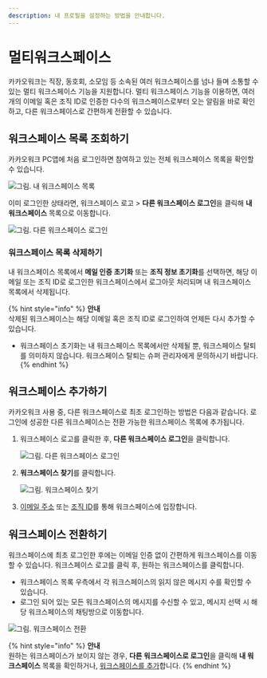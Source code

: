 ```yaml
---
description: 내 프로필을 설정하는 방법을 안내합니다.
---
```


# 멀티워크스페이스

카카오워크는 직장, 동호회, 소모임 등 소속된 여러 워크스페이스를 넘나 들며 소통할 수 있는 멀티 워크스페이스 기능을 지원합니다. 멀티 워크스페이스 기능을 이용하면, 여러 개의 이메일 혹은 조직 ID로 인증한 다수의 워크스페이스로부터 오는 알림을 바로 확인하고, 다른 워크스페이스로 간편하게 전환할 수 있습니다.

## 워크스페이스 목록 조회하기

카카오워크 PC앱에 처음 로그인하면 참여하고 있는 전체 워크스페이스 목록을 확인할 수 있습니다.

![그림. 내 워크스페이스 목록](https://s3-us-west-2.amazonaws.com/secure.notion-static.com/3fef2b85-30b3-448a-93fa-5448a8c6a478/Untitled.png)

이미 로그인한 상태라면, 워크스페이스 로고 > **다른 워크스페이스 로그인**을 클릭해 **내 워크스페이스** 목록으로 이동합니다.

![그림. 다른 워크스페이스 로그인](https://s3-us-west-2.amazonaws.com/secure.notion-static.com/5a2072e9-c136-4d32-a23c-657af7f6bdc2/%EC%9B%8C%ED%81%AC%EC%8A%A4%ED%8E%98%EC%9D%B4%EC%8A%A4\_%EC%A1%B0%ED%9A%8C.png)

### 워크스페이스 목록 삭제하기

내 워크스페이스 목록에서 **메일 인증 초기화** 또는 **조직 정보 초기화**를 선택하면, 해당 이메일 또는 조직 ID로 로그인한 워크스페이스에서 로그아웃 처리되며 내 워크스페이스 목록에서 삭제됩니다.

{% hint style="info" %}
**안내**\
삭제된 워크스페이스는 해당 이메일 혹은 조직 ID로 로그인하여 언제든 다시 추가할 수 있습니다.

* 워크스페이스 초기화는 내 워크스페이스 목록에서만 삭제될 뿐, 워크스페이스 탈퇴를 의미하지 않습니다. 워크스페이스 탈퇴는 슈퍼 관리자에게 문의하시기 바랍니다.
{% endhint %}

## 워크스페이스 추가하기

카카오워크 사용 중, 다른 워크스페이스로 최초 로그인하는 방법은 다음과 같습니다. 로그인에 성공한 다른 워크스페이스는 전환 가능한 워크스페이스 목록에 추가됩니다.

1.  워크스페이스 로고를 클릭한 후, **다른 워크스페이스 로그인**을 클릭합니다.

    ![그림. 다른 워크스페이스 로그인](https://s3-us-west-2.amazonaws.com/secure.notion-static.com/5a2072e9-c136-4d32-a23c-657af7f6bdc2/%EC%9B%8C%ED%81%AC%EC%8A%A4%ED%8E%98%EC%9D%B4%EC%8A%A4\_%EC%A1%B0%ED%9A%8C.png)
2.  **워크스페이스 찾기**를 클릭합니다.

    ![그림. 워크스페이스 찾기](https://s3-us-west-2.amazonaws.com/secure.notion-static.com/ccdc6f51-89fb-428d-ad78-09885eadb00b/Untitled.png)
3. [이메일 주소](https://kakaowork.oopy.io/user/workspace#f956e0a7-74e4-4793-85f6-dc4e7cac516f) 또는 [조직 ID](https://kakaowork.oopy.io/user/workspace#9c502f68-38f6-4074-9c57-40471ca98f1e)를 통해 워크스페이스에 입장합니다.

## 워크스페이스 전환하기

워크스페이스에 최초 로그인한 후에는 이메일 인증 없이 간편하게 워크스페이스를 이동할 수 있습니다. 워크스페이스 로고를 클릭 후, 원하는 워크스페이스를 클릭합니다.

* 워크스페이스 목록 우측에서 각 워크스페이스의 읽지 않은 메시지 수를 확인할 수 있습니다.
* 로그인 되어 있는 모든 워크스페이스의 메시지를 수신할 수 있고, 메시지 선택 시 해당 워크스페이스의 채팅방으로 이동합니다.

![그림. 워크스페이스 전환](https://s3-us-west-2.amazonaws.com/secure.notion-static.com/61e3f4a7-f3c4-42f5-a0a9-0f4ffde5afb9/%EC%9B%8C%ED%81%AC%EC%8A%A4%ED%8E%98%EC%9D%B4%EC%8A%A4\_%EC%A0%84%ED%99%98.png)

{% hint style="info" %}
**안내**\
원하는 워크스페이스가 보이지 않는 경우, **다른 워크스페이스로 로그인**을 클릭해 **내 워크스페이스** 목록을 확인하거나, [워크스페이스를 추가](https://www.notion.so/13-afaa755f6044474fb4ebe06f8e9a1ab1)합니다.
{% endhint %}
